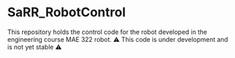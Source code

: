 # SaRR_RobotControl
This repository holds the control code for the robot developed in the engineering course MAE 322 robot.
:warning: This code is under development and is not yet stable :warning:

